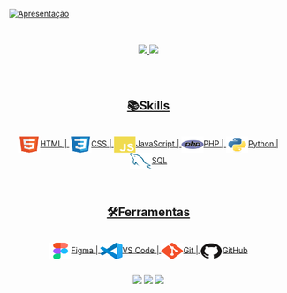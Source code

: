   <a href="https://github.com/iuripaiva">
  
  ![Apresentação](https://readme-typing-svg.herokuapp.com/?color=D2B270&size=30&center=true&vCenter=true&width=1000&lines=Oi,+boas+vindas!;Meu+nome+é+Iuri+Paiva;Tenho+25+anos;Foco+na+área+de+Desenvolvimento+Web!)
  
<div align="center">
  
   </br></br>
  <img height="180em" src="https://github-readme-stats-sigma-five.vercel.app/api?username=iuripaiva&show_icons=true&theme=ayu-mirage&include_all_commits=true&count_private=true"/>
  <img height="180em" src="https://github-readme-stats-sigma-five.vercel.app/api/top-langs/?username=iuripaiva&layout=compact&langs_count=7&theme=ayu-mirage"/>
  
</div>
  
</br></br>
  
<div align="center">
  
   ## 📚Skills
  
  <div style="display: inline_block"><br>
     <img align="center" alt="HTML" height="30" width="40" src="https://raw.githubusercontent.com/devicons/devicon/master/icons/html5/html5-original.svg">HTML |
     <img align="center" alt="CSS" height="30" width="40" src="https://raw.githubusercontent.com/devicons/devicon/master/icons/css3/css3-original.svg">CSS |
     <img align="center" alt="JavaScript" height="30" width="40" src="https://raw.githubusercontent.com/devicons/devicon/master/icons/javascript/javascript-plain.svg">JavaScript |
     <img align="center" alt="PHP" height="30" width="40" src="https://raw.githubusercontent.com/devicons/devicon/master/icons/php/php-original.svg">PHP |
     <img align="center" alt="Python" height="30" width="40" src="https://raw.githubusercontent.com/devicons/devicon/master/icons/python/python-original.svg">Python |
    <img align="center" alt="MySQL" height="30" width="40" src="https://raw.githubusercontent.com/devicons/devicon/master/icons/mysql/mysql-original.svg">SQL
  </div>
  </br></br>
  
## 🛠Ferramentas
  
  <div style="display: inline_block"><br>
     <img align="center" alt="HTML" height="30" width="40" src="https://raw.githubusercontent.com/devicons/devicon/master/icons/figma/figma-original.svg">Figma |
     <img align="center" alt="CSS" height="30" width="40" src="https://raw.githubusercontent.com/devicons/devicon/master/icons/vscode/vscode-original.svg">VS Code |
    <img align="center" alt="Git" height="30" width="40" src="https://raw.githubusercontent.com/devicons/devicon/master/icons/git/git-original.svg">Git |
    <img align="center" alt="GitHub" height="30" width="40" src="https://raw.githubusercontent.com/devicons/devicon/master/icons/github/github-original.svg">GitHub
  </div>
  
  ##
 
  <div> 
    <a href="https://instagram.com/iuripaiva" target="_blank"><img src="https://img.shields.io/badge/-Instagram-%23E4405F?style=for-the-badge&logo=instagram&logoColor=white" target="_blank"></a>
    <a href = "mailto:iuripaiva27@gmail.com"><img src="https://img.shields.io/badge/-Gmail-%23333?style=for-the-badge&logo=gmail&logoColor=white" target="_blank"></a>
    <a href="https://www.linkedin.com/in/iuripaiva" target="_blank"><img src="https://img.shields.io/badge/-LinkedIn-%230077B5?style=for-the-badge&logo=linkedin&logoColor=white" target="_blank"></a>  
  </div>
  
</div>
